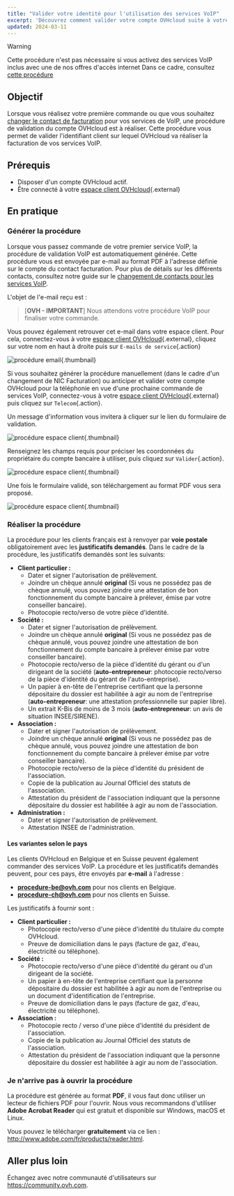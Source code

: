```yaml
---
title: "Valider votre identité pour l'utilisation des services VoIP"
excerpt: 'Découvrez comment valider votre compte OVHcloud suite à votre première commande de services VoIP'
updated: 2024-03-11
---
```


> [!warning]
>
> Cette procédure n'est pas nécessaire si vous activez des services VoIP inclus avec une de nos offres d'accès internet
> Dans ce cadre, consultez [cette procédure](/pages/web_cloud/internet/internet_access/comment_activer_mes_lignes_telephoniques_offre_adsl_vdsl)
>

## Objectif

Lorsque vous réalisez votre première commande ou que vous souhaitez [changer le contact de facturation](/pages/web_cloud/phone_and_fax/voip/effectuer_un_changement_de_contact_pour_les_services_voip) pour vos services de VoIP, une procédure de validation du compte OVHcloud est à réaliser.
Cette procédure vous permet de valider l'identifiant client sur lequel OVHcloud va réaliser la facturation de vos services VoIP.

## Prérequis

- Disposer d'un compte OVHcloud actif.
- Être connecté à votre [espace client OVHcloud](https://www.ovh.com/auth/?action=gotomanager&from=https://www.ovh.com/fr/&ovhSubsidiary=fr){.external}

## En pratique

### Générer la procédure 

Lorsque vous passez commande de votre premier service VoIP, la procédure de validation VoIP est automatiquement générée. Cette procédure vous est envoyée par e-mail au format PDF à l'adresse définie sur le compte du contact facturation. Pour plus de détails sur les différents contacts, consultez notre guide sur le [changement de contacts pour les services VoIP](/pages/web_cloud/phone_and_fax/voip/effectuer_un_changement_de_contact_pour_les_services_voip).

L'objet de l'e-mail reçu est : 

>
>[**OVH - IMPORTANT**] Nous attendons votre procédure VoIP pour finaliser votre commande.
>

Vous pouvez également retrouver cet e-mail dans votre espace client. Pour cela, connectez-vous à votre [espace client OVHcloud](https://www.ovh.com/auth/?action=gotomanager&from=https://www.ovh.com/fr/&ovhSubsidiary=fr){.external}, cliquez sur votre nom en haut à droite puis sur `E-mails de service`{.action}

![procédure email](images/email.png){.thumbnail}

Si vous souhaitez générer la procédure manuellement (dans le cadre d'un changement de NIC Facturation) ou anticiper et valider votre compte OVHcloud pour la téléphonie en vue d'une prochaine commande de services VoIP, connectez-vous à votre [espace client OVHcloud](https://www.ovh.com/auth/?action=gotomanager&from=https://www.ovh.com/fr/&ovhSubsidiary=fr){.external} puis cliquez sur `Telecom`{.action}.

Un message d'information vous invitera à cliquer sur le lien du formulaire de validation.

![procédure espace client](images/procedure01-2022.png){.thumbnail}

Renseignez les champs requis pour préciser les coordonnées du propriétaire du compte bancaire à utiliser, puis cliquez sur `Valider`{.action}.

![procédure espace client](images/procedure02-2022.png){.thumbnail}

Une fois le formulaire validé, son téléchargement au format PDF vous sera proposé.

![procédure espace client](images/procedure03-2022.png){.thumbnail}

### Réaliser la procédure

La procédure pour les clients français est à renvoyer par **voie postale** obligatoirement avec les **justificatifs demandés**. Dans le cadre de la procédure, les justificatifs demandés sont les suivants:

- **Client particulier :**
    - Dater et signer l'autorisation de prélèvement.
    - Joindre un chèque annulé **original** (Si vous ne possédez pas de chèque annulé, vous pouvez joindre une attestation de bon fonctionnement du compte bancaire à prélever, émise par votre conseiller bancaire).
    - Photocopie recto/verso de votre pièce d'identité.
- **Société :**
    - Dater et signer l'autorisation de prélèvement.
    - Joindre un chèque annulé **original** (Si vous ne possédez pas de chèque annulé, vous pouvez joindre une attestation de bon fonctionnement du compte bancaire à prélever émise par votre conseiller bancaire).
    - Photocopie recto/verso de la pièce d'identité du gérant ou d'un dirigeant de la société (**auto-entrepreneur**: photocopie recto/verso de la pièce d'identité du gérant de l'auto-entreprise).
    - Un papier à en-tête de l'entreprise certifiant que la personne dépositaire du dossier est habilitée à agir au nom de l'entreprise (**auto-entrepreneur**: une attestation professionnelle sur papier libre).
    - Un extrait K-Bis de moins de 3 mois (**auto-entrepreneur**: un avis de situation INSEE/SIRENE).
- **Association :**
    - Dater et signer l'autorisation de prélèvement.
    - Joindre un chèque annulé **original** (Si vous ne possédez pas de chèque annulé, vous pouvez joindre une attestation de bon fonctionnement du compte bancaire à prélever émise par votre conseiller bancaire).
    - Photocopie recto/verso de la pièce d'identité du président de l'association.
    - Copie de la publication au Journal Officiel des statuts de l'association.
    - Attestation du président de l'association indiquant que la personne dépositaire du dossier est habilitée à agir au nom de l'association.
- **Administration :**
    - Dater et signer l'autorisation de prélèvement.
    - Attestation INSEE de l'administration.

#### Les variantes selon le pays

Les clients OVHcloud en Belgique et en Suisse peuvent également commander des services VoIP. La procédure et les justificatifs demandés peuvent, pour ces pays, être envoyés par **e-mail** à l'adresse :

- **procedure-be@ovh.com** pour nos clients en Belgique.
- **procedure-ch@ovh.com** pour nos clients en Suisse.

Les justificatifs à fournir sont :

- **Client particulier :**
    - Photocopie recto/verso d'une pièce d'identité du titulaire du compte OVHcloud.
    - Preuve de domiciliation dans le pays (facture de gaz, d'eau, électricité ou téléphone).
- **Société :**
    - Photocopie recto/verso d'une pièce d'identité du gérant ou d'un dirigeant de la société.
    - Un papier à en-tête de l'entreprise certifiant que la personne dépositaire du dossier est habilitée à agir au nom de l'entreprise ou un document d'identification de l'entreprise.
    - Preuve de domiciliation dans le pays (facture de gaz, d'eau, électricité ou téléphone).
- **Association :**
    - Photocopie recto / verso d'une pièce d'identité du président de l'association.
    - Copie de la publication au Journal Officiel des statuts de l'association.
    - Attestation du président de l'association indiquant que la personne dépositaire du dossier est habilitée à agir au nom de l'association.

### Je n'arrive pas à ouvrir la procédure 

La procédure est générée au format **PDF**, il vous faut donc utiliser un lecteur de fichiers PDF pour l'ouvrir. Nous vous recommandons d'utiliser **Adobe Acrobat Reader** qui est gratuit et disponible sur Windows, macOS et Linux.

Vous pouvez le télécharger **gratuitement** via ce lien : <http://www.adobe.com/fr/products/reader.html>.

## Aller plus loin

Échangez avec notre communauté d'utilisateurs sur <https://community.ovh.com>.
